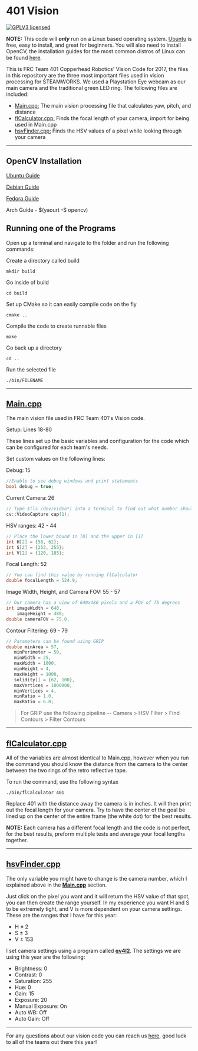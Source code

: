 401 Vision
===================
[![GPLV3 licensed](https://img.shields.io/aur/license/yaourt.svg)](./LICENSE.md)

**NOTE:** This code will **_only_** run on a Linux based operating system. [Ubuntu](https://www.ubuntu.com/download) is free, easy to install, and great for beginners. You will also need to install OpenCV, the installation guides for the most common distros of Linux can be found [here](#install).

This is FRC Team 401 Copperhead Robotics' Vision Code for 2017, the files in this repository are the three most important files used in vision processing for STEAMWORKS. We used a Playstation Eye webcam as our main camera and the traditional green LED ring. The following files are included:

 - [Main.cpp:](#main) The main vision processing file that calculates yaw, pitch, and distance
 - [flCalculator.cpp:](#flCalc) Finds the focal length of your camera, import for being used in Main.cpp
 - [hsvFinder.cpp:](#hsvFind) Finds the HSV values of a pixel while looking through your camera

----------
<a name="install"></a>
OpenCV Installation
-------------
[Ubuntu Guide](http://rodrigoberriel.com/2014/10/installing-opencv-3-0-0-on-ubuntu-14-04/)

[Debian Guide](https://indranilsinharoy.com/2012/11/01/installing-opencv-on-linux/)

[Fedora Guide](http://docs.opencv.org/3.1.0/dd/dd5/tutorial_py_setup_in_fedora.html#gsc.tab=0)

Arch Guide - $(yaourt -S opencv)

<a name="runProgram"></a>
Running one of the Programs
-------------

Open up a terminal and navigate to the folder and run the following commands:

Create a directory called build
```shell
mkdir build
```
Go inside of build
```shell
cd build
```
Set up CMake so it can easily compile code on the fly
```shell
cmake ..
```
Compile the code to create runnable files
```shell
make
```
Go back up a directory
```shell
cd ..
```
Run the selected file
```shell
./bin/FILENAME
```
----------
<a name="main"></a>
[Main.cpp](src/main.cpp)
-------------------
The main vision file used in FRC Team 401's Vision code.

Setup: Lines 18-80

These lines set up the basic variables and configuration for the code which can be configured for each team's needs.
 
Set custom values on the following lines:

Debug: 15

```cpp
//Enable to see debug windows and print statements
bool debug = true;
 ```

Current Camera: 26
```cpp
// Type $(ls /dev/video*) into a terminal to find out what number should be inside cap()
cv::VideoCapture cap(1);
```

HSV ranges: 42 - 44
```cpp
// Place the lower bound in [0] and the upper in [1]
int H[2] = {58, 62};
int S[2] = {253, 255};
int V[2] = {120, 185};
```
    
Focal Length: 52
```cpp
// You can find this value by running flCalculator
double focalLength = 524.9;
```
    
Image Width, Height, and Camera FOV: 55 - 57
```cpp
// Our camera has a view of 640x480 pixels and a FOV of 75 degrees
int imageWidth = 640,
    imageHeight = 480;
double cameraFOV = 75.0, 
```
    
Contour Filtering: 69 - 79
```cpp
// Parameters can be found using GRIP
double minArea = 57,
   minPerimeter = 50,
   minWidth = 25,
   maxWidth = 1000,
   minHeight = 4,
   maxHeight = 1000,
   solidity[] = {62, 100},
   maxVertices = 1000000,
   minVertices = 4,
   minRatio = 1.0,
   maxRatio = 6.0;
```
           
>For GRIP use the following pipeline
>-- Camera > HSV Filter > Find Contours > Filter Contours

----------
<a name="flCalc"></a>
[flCalculator.cpp](src/flCalculator.cpp)
-------------------
All of the variables are almost identical to Main.cpp, however when you run the command you should know the distance from the camera to the center between the two rings of the retro reflective tape.

To run the command, use the following syntax
```shell
./bin/flCalculator 401
```

Replace 401 with the distance away the camera is in inches. It will then print out the focal length for your camera. Try to have the center of the goal be lined up on the center of the entire frame (the white dot) for the best results.

**NOTE:** Each camera has a different focal length and the code is not perfect, for the best results, preform multiple tests and average your focal lengths together.

----------
<a name="hsvFind"></a>
[hsvFinder.cpp](src/hsvFinder.cpp)
-------------------
The only variable you might have to change is the camera number, which I explained above in the **[Main.cpp](#main)** section. 

Just click on the pixel you want and it will return the HSV value of that spot, you can then create the range yourself. In my experience you want H and S to be extremely tight, and V is more dependent on your camera settings. These are the ranges that I have for this year:

- H ± 2
- S ± 3
- V ± 153

I set camera settings using a program called **[qv4l2](https://www.google.com/search?sourceid=chrome-psyapi2&ion=1&espv=2&ie=UTF-8&q=how%20to%20install%20qv4l2&oq=how%20to%20install%20qv4l2&aqs=chrome..69i57.5651j0j7)**. The settings we are using this year are the following:

  - Brightness: 0
  - Contrast: 0
  - Saturation: 255
  - Hue: 0
  - Gain: 15
  - Exposure: 20
  - Manual Exposure: On
  - Auto WB: Off
  - Auto Gain: Off
	
----------

For any questions about our vision code you can reach us [here](http://team401.org/contact), good luck to all of the teams out there this year!
